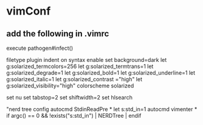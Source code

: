 # vimConf

## add the following in .vimrc
execute pathogen#infect()

filetype plugin indent on
syntax enable
set background=dark
let g:solarized_termcolors=256
let g:solarized_termtrans=1
let g:solarized_degrade=1
let g:solarized_bold=1
let g:solarized_underline=1
let g:solarized_italic=1
let g:solarized_contrast ="high"
let g:solarized_visibility="high"
colorscheme solarized

set nu
set tabstop=2
set shiftwidth=2
set hlsearch

"nerd tree config
autocmd StdinReadPre * let s:std_in=1
autocmd vimenter * if argc() == 0 && !exists("s:std_in") | NERDTree | endif
